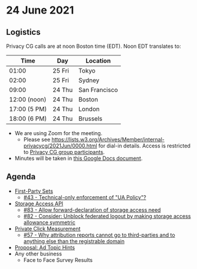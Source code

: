 # 24 June 2021

## Logistics

Privacy CG calls are at noon Boston time (EDT). Noon EDT translates to:

| Time         | Day    | Location      |
| ------------ | ------ | ------------- |
| 01:00        | 25 Fri | Tokyo         |
| 02:00        | 25 Fri | Sydney        |
| 09:00        | 24 Thu | San Francisco |
| 12:00 (noon) | 24 Thu | Boston        |
| 17:00 (5 PM) | 24 Thu | London        |
| 18:00 (6 PM) | 24 Thu | Brussels      |

* We are using Zoom for the meeting.
    * Please see https://lists.w3.org/Archives/Member/internal-privacycg/2021Jun/0000.html for dial-in details. Access is restricted to [Privacy CG group participants](https://www.w3.org/community/privacycg/participants).
* Minutes will be taken in [this Google Docs document](https://docs.google.com/document/d/1DZEhS1UHJ1PKxt5ZwKmn5LZ4bo10UFyNXeLp2dUuzRM/edit#).

## Agenda
* [First-Party Sets](https://github.com/privacycg/first-party-sets)
    * [#43 - Technical-only enforcement of "UA Policy"?](https://github.com/privacycg/first-party-sets/issues/43)
* [Storage Access API](https://github.com/privacycg/storage-access)
    * [#83 - Allow forward-declaration of storage access need](https://github.com/privacycg/storage-access/issues/83)
    * [#82 - Consider: Unblock federated logout by making storage access allowance symmetric](https://github.com/privacycg/storage-access/issues/82)
* [Private Click Measurement](https://github.com/privacycg/private-click-measurement)
    * [#57 - Why attribution reports cannot go to third-parties and to anything else than the registrable domain](https://github.com/privacycg/private-click-measurement/issues/57)
* [Proposal: Ad Topic Hints](https://github.com/privacycg/proposals/issues/26)
* Any other business
    * Face to Face Survey Results
